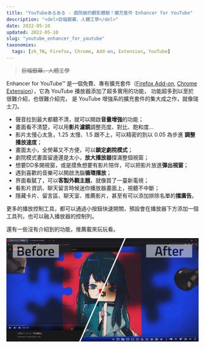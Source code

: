 ```yaml
---
title: "YouTubeあるある - 戲院級的觀影體驗！擴充套件 Enhancer for YouTube"
description: "<del>巨幅銀幕、人體工學</del>"
date: 2022-05-10
updated: 2022-05-10
slug: "youtube_enhancer_for_youtube"
taxonomies:
  tags: [zh_TW, Firefox, Chrome, Add-on, Extension, YouTube]
---
```


> <del>巨幅銀幕、人體工學</del>

Enhancer for YouTube™ 是一個免費、專有擴充套件（[Firefox Add-on][Enhancer for YouTube Firefox], [Chrome Extension][Enhancer for YouTube Chrome]），它為 YouTube 播放器添加了超多實用的功能，
功能超多到以至於很難介紹，也很難介紹完，
是 YouTube 增強系的擴充套件的集大成之作，就像瑞士刀。

[Enhancer for YouTube Firefox]: https://addons.mozilla.org/firefox/addon/enhancer-for-youtube/
[Enhancer for YouTube Chrome]: https://chrome.google.com/webstore/detail/enhancer-for-youtube/ponfpcnoihfmfllpaingbgckeeldkhle

- 聲音拉到最大都聽不清，就可以開啟**音量增強**的功能；
- 畫面看不清楚，可以用**影片濾鏡**調整亮度、對比、飽和度...
- 影片太慢心太急，1.25 太慢、1.5 跟不上，可以精密的到以 0.05 為步進 **調整播放速度**；
- 畫面太小，全熒幕又不方便，可以**鎖定劇院模式**；
- 劇院模式畫面留邊還是太小，**放大播放器**撐滿整個視窗；
- 想要DD多開視窗，或是摸魚想要有影片陪伴，可以把影片放進**彈出視窗**；
- 遇到喜歡的音樂可以開啟洗腦**循環播放**；
- 界面看膩了，可以**客製外觀主題**，就像買了一臺新電視；
- 看影片資訊、聊天留言時候迷你播放器畫面上，視聽不中斷；
- 隱藏卡片、留言區、聊天室、推薦影片，甚至有可以添加排除名單的**擋廣告**。

更多的播放控制工具，都可以通過小按鈕快速開關，預設會在播放器下方添加一個工具列，也可以融入播放器的控制列。

還有一些沒有介紹到的功能，推薦載來玩玩看。

![Before_After](./images/BeforeAfter.png)
